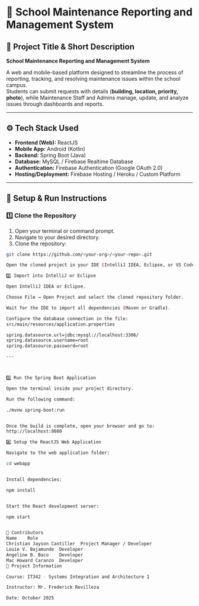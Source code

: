 # 🏫 School Maintenance Reporting and Management System

## 📘 Project Title & Short Description

**School Maintenance Reporting and Management System**

A web and mobile-based platform designed to streamline the process of reporting, tracking, and resolving maintenance issues within the school campus.  
Students can submit requests with details (**building, location, priority, photo**), while Maintenance Staff and Admins manage, update, and analyze issues through dashboards and reports.

---

## ⚙️ Tech Stack Used

- **Frontend (Web):** ReactJS  
- **Mobile App:** Android (Kotlin)  
- **Backend:** Spring Boot (Java)  
- **Database:** MySQL / Firebase Realtime Database  
- **Authentication:** Firebase Authentication (Google OAuth 2.0)  
- **Hosting/Deployment:** Firebase Hosting / Heroku / Custom Platform  

---

## 🧰 Setup & Run Instructions

### 1️⃣ Clone the Repository

1. Open your terminal or command prompt.  
2. Navigate to your desired directory.  
3. Clone the repository:

```bash
git clone https://github.com/<your-org>/<your-repo>.git

Open the cloned project in your IDE (IntelliJ IDEA, Eclipse, or VS Code).

2️⃣ Import into IntelliJ or Eclipse

Open IntelliJ IDEA or Eclipse.

Choose File → Open Project and select the cloned repository folder.

Wait for the IDE to import all dependencies (Maven or Gradle).

Configure the database connection in the file:
src/main/resources/application.properties

spring.datasource.url=jdbc:mysql://localhost:3306/
spring.datasource.username=root
spring.datasource.password=root

---



3️⃣ Run the Spring Boot Application

Open the terminal inside your project directory.

Run the following command:

./mvnw spring-boot:run


Once the build is complete, open your browser and go to:
http://localhost:8080

4️⃣ Setup the ReactJS Web Application

Navigate to the web application folder:

cd webapp


Install dependencies:

npm install


Start the React development server:

npm start


👥 Contributors
Name	Role
Christian Jayson Cantiller	Project Manager / Developer
Louie V. Bajamunde	Developer
Angeline B. Baco	Developer
Mac Howard Caranzo	Developer
📅 Project Information

Course: IT342 - Systems Integration and Architecture 1

Instructor: Mr. Frederick Revilleza

Date: October 2025
